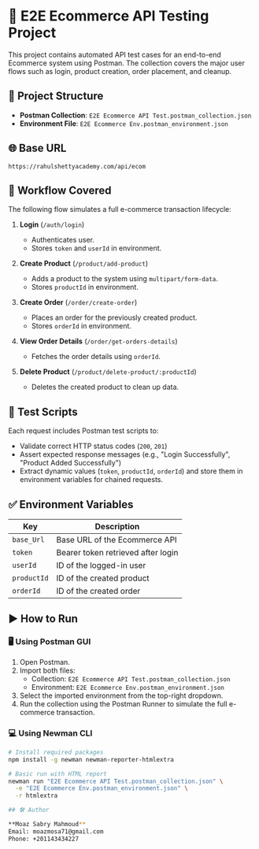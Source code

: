 
# 🛒 E2E Ecommerce API Testing Project

This project contains automated API test cases for an end-to-end Ecommerce system using Postman. The collection covers the major user flows such as login, product creation, order placement, and cleanup.

## 📁 Project Structure

- **Postman Collection**: `E2E Ecommerce API Test.postman_collection.json`
- **Environment File**: `E2E Ecommerce Env.postman_environment.json`

## 🌐 Base URL
```
https://rahulshettyacademy.com/api/ecom
```

## 🔄 Workflow Covered

The following flow simulates a full e-commerce transaction lifecycle:

1. **Login** (`/auth/login`)
   - Authenticates user.
   - Stores `token` and `userId` in environment.

2. **Create Product** (`/product/add-product`)
   - Adds a product to the system using `multipart/form-data`.
   - Stores `productId` in environment.

3. **Create Order** (`/order/create-order`)
   - Places an order for the previously created product.
   - Stores `orderId` in environment.

4. **View Order Details** (`/order/get-orders-details`)
   - Fetches the order details using `orderId`.

5. **Delete Product** (`/product/delete-product/:productId`)
   - Deletes the created product to clean up data.

## 🧪 Test Scripts

Each request includes Postman test scripts to:
- Validate correct HTTP status codes (`200`, `201`)
- Assert expected response messages (e.g., "Login Successfully", "Product Added Successfully")
- Extract dynamic values (`token`, `productId`, `orderId`) and store them in environment variables for chained requests.

## ✅ Environment Variables

| Key         | Description                          |
|-------------|--------------------------------------|
| `base_Url`  | Base URL of the Ecommerce API        |
| `token`     | Bearer token retrieved after login   |
| `userId`    | ID of the logged-in user             |
| `productId` | ID of the created product            |
| `orderId`   | ID of the created order              |

## ▶️ How to Run

### 🖥️ Using Postman GUI
1. Open Postman.
2. Import both files:
   - Collection: `E2E Ecommerce API Test.postman_collection.json`
   - Environment: `E2E Ecommerce Env.postman_environment.json`
3. Select the imported environment from the top-right dropdown.
4. Run the collection using the Postman Runner to simulate the full e-commerce transaction.

### 💻 Using Newman CLI
```bash
# Install required packages
npm install -g newman newman-reporter-htmlextra

# Basic run with HTML report
newman run "E2E Ecommerce API Test.postman_collection.json" \
  -e "E2E Ecommerce Env.postman_environment.json" \
  -r htmlextra 

## 🛠️ Author

**Moaz Sabry Mahmoud**  
Email: moazmosa71@gmail.com  
Phone: +201143434227
